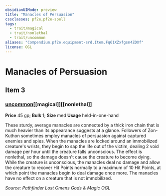 ```yaml
---
obsidianUIMode: preview
title: "Manacles of Persuasion"
cssclasses: pf2e,pf2e-spell
tags:
  - trait/magical
  - trait/nonlethal
  - trait/uncommon
aliases: "Compendium.pf2e.equipment-srd.Item.Fq61XZxfgsn4ZDXf"
license: OGL
---
```

# Manacles of Persuasion
## Item 3
### [uncommon](uncommon "Uncommon Rarity Trait")[[magical]][[nonlethal]]


**Price** 45 gp; 
**Bulk** 1; **Size** med
**Usage** held-in-one-hand

These sturdy, average manacles are connected by a thick iron chain that is much heavier than its appearance suggests at a glance. Followers of Zon-Kuthon sometimes employ manacles of persuasion against captured enemies and spies. When the manacles are locked around an immobilized creature's wrists, they begin to sap the life out of the victim, dealing 2 void damage per hour until the creature falls unconscious. The effect is nonlethal, so the damage doesn't cause the creature to become dying. While the creature is unconscious, the manacles deal no damage and allow the creature to recover Hit Points normally to a maximum of 10 Hit Points, at which point the manacles begin to deal damage once more. The manacles have no effect on a creature that is not immobilized.

*Source: Pathfinder Lost Omens Gods & Magic*
*OGL*